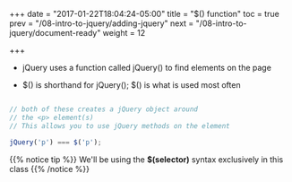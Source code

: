 +++
date = "2017-01-22T18:04:24-05:00"
title = "$() function"
toc = true
prev = "/08-intro-to-jquery/adding-jquery"
next = "/08-intro-to-jquery/document-ready"
weight = 12

+++

- jQuery uses a function called jQuery() to find elements on the page

- $() is shorthand for jQuery(); $() is what is used most often

```javascript

// both of these creates a jQuery object around
// the <p> element(s)
// This allows you to use jQuery methods on the element

jQuery('p') === $('p');

```

{{% notice tip %}}
We'll be using the **$(selector)** syntax exclusively in this class
{{% /notice %}}
